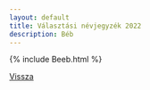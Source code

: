```yaml
---
layout: default
title: Választási névjegyzék 2022
description: Béb
---
```


{% include Beeb.html %}

[Vissza](./)